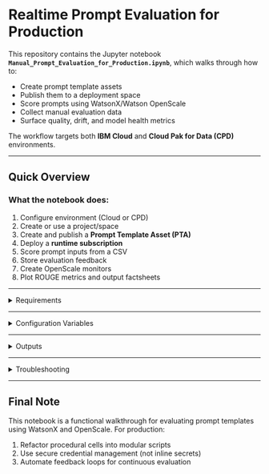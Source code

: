 # Realtime Prompt Evaluation for Production

This repository contains the Jupyter notebook **`Manual_Prompt_Evaluation_for_Production.ipynb`**, which walks through how to:

- Create prompt template assets
- Publish them to a deployment space
- Score prompts using WatsonX/Watson OpenScale
- Collect manual evaluation data
- Surface quality, drift, and model health metrics

The workflow targets both **IBM Cloud** and **Cloud Pak for Data (CPD)** environments.

---

## Quick Overview

### What the notebook does:
1. Configure environment (Cloud or CPD)
2. Create or use a project/space
3. Create and publish a **Prompt Template Asset (PTA)**
4. Deploy a **runtime subscription**
5. Score prompt inputs from a CSV
6. Store evaluation feedback
7. Create OpenScale monitors
8. Plot ROUGE metrics and output factsheets

---

<details>

<summary> Requirements</summary>

- **Python 3.10+**
- **Jupyter Notebook** or JupyterLab


#### Required packages:
```bash
pip install jupyter matplotlib requests ibm-watsonx-ai ibm-watson-openscale ibm-watson-studio-lib ibm-cloud-sdk-core
```

</details>

---

<details> <summary> Configuration Variables </summary>
```

| Variable                  | Default / Placeholder                           | Purpose / Notes                                                                 |
|--------------------------|--------------------------------------------------|----------------------------------------------------------------------------------|
| `use_cpd`                | `False`                                          | Set to `True` for Cloud Pak for Data (CPD), `False` for IBM Cloud.              |
| `IAM_URL`                | `"https://iam.cloud.ibm.com"`                   | IAM endpoint (region-dependent).                                                |
| `DATAPLATFORM_URL`       | `"https://api.dataplatform.cloud.ibm.com"`      | IBM Cloud Data Platform URL.                                                    |
| `SERVICE_URL`            | `"https://aiopenscale.cloud.ibm.com"`           | Watson OpenScale service endpoint.                                              |
| `CLOUD_API_KEY`          | `"<apikey>"`                                     | IBM Cloud API key. **Never commit to Git.**                                     |
| `WML_CREDENTIALS`        | Dict with `url` + `apikey`                      | Machine learning credentials dictionary.                                        |
| `project_id`             | `"<project_id>"`                                 | ID of the project for prompt template assets.                                   |
| `use_existing_space`     | `True`                                           | If `True`, use existing space ID.                                               |
| `existing_space_id`      | `"<space_id>"`                                   | Deployment space ID (if reusing an existing one).                               |
| `space_name`             | `"runtime_evaluation_deployment_space_2"`       | Name of space to create (if not using existing).                                |
| `WML_INSTANCE_NAME`      | `""`                                             | (Optional) WML instance name (for CPD use).                                     |
| `WML_CRN`                | `""`                                             | (Optional) WML CRN (for CPD use).                                               |
| `COS_RESOURCE_CRN`       | `' '`                                            | Cloud Object Storage CRN for space creation.                                    |
| `space_id`               | `existing_space_id`                              | Automatically set from `existing_space_id` or new space.                        |
| `test_data_path`         | `"summarisation.csv"`                            | Path to CSV input for scoring.                                                  |
| `csv_file_path`          | `"summarisation.csv"`                            | Alias for input CSV path.                                                       |
| `prompt_template`        | `name="Summarise input"` + model/task info      | Prompt definition including `model_id` and `task_ids`.                          |
| `verify`                 | `True`                                           | Set to `False` to skip SSL verification (useful in CPD/dev environments).       |
| `version`                | `'2023-07-07'`                                   | API version for model deployment.                                               |
| `DEPLOYMENTS_URL`        | Computed from WML credentials                   | Base URL for WML deployments.                                                   |
| `deployment_id`          | `''`                                             | Populated later; identifies runtime deployment.                                 |
| `scoring_url`            | Computed from deployment/subscription           | Endpoint used for scoring/generation requests.                                  |
| `project_pta_id`         | Set programmatically                             | ID of the stored Prompt Template Asset in the project.                          |
| `space_pta_id`           | Set after publishing PTA                         | ID of the prompt asset in the deployment space.                                 |
| `prod_subscription_id`   | Set after subscription creation                  | ID of the runtime prompt subscription.                                          |
| `feedback_data_set_id`   | Set when dataset is created                      | ID of feedback dataset in OpenScale.                                            |
| `fb_records_count`       | Set after record ingestion                       | Number of records stored in feedback dataset.                                   |
| `mhm_monitor_id`         | Set during monitor creation                      | ID for Model Health monitor.                                                    |
| `drift_monitor_id`       | Set during monitor creation                      | ID for Drift V2 monitor.                                                        |
```
</details>

---
    
<details> <summary> Execution Flow</summary>
```mermaid
flowchart TD
    A[Start Notebook] --> B[Configure Credentials]
    B --> C[Set Project ID]
    C --> D[Select or Create Space]
    D --> E[Generate Access Token]
    E --> F[Create Prompt Template]
    F --> G[Publish to Space]
    G --> H[Create Subscription]
    H --> I[Run Scoring]
    I --> J[Create Monitors & Read Metrics]
    J --> K[Review Results]
```
</details>

---

<details> <summary> Outputs</summary>

```
| Output Variable            | Description                                                                 |
|---------------------------|-----------------------------------------------------------------------------|
| `project_pta_id`          | ID of the prompt template asset stored at the project level.                |
| `space_pta_id`            | ID of the prompt template asset promoted to the target space.               |
| `prod_subscription_id`    | ID of the production subscription created for the prompt.                   |
| `scoring_url`             | Endpoint URL used to send generation/scoring requests to the model.         |
| `feedback_data_set_id`    | ID of the Watson OpenScale dataset used for evaluation/feedback records.    |
| `fb_records_count`        | Number of evaluation records successfully stored in OpenScale.              |
| `mhm_monitor_id`          | ID of the Model Health monitor instance.                                    |
| `drift_monitor_id`        | ID of the Drift V2 monitor instance.                                        |
| `factsheets_url`          | URL linking to runtime factsheets in the Watson Studio / OpenScale UI.     |
```
</details>

---

<details> <summary> Troubleshooting</summary>
```
| Problem                            | Explanation / Fix                                                                 |
|-----------------------------------|-----------------------------------------------------------------------------------|
| **Authentication failures**       | Double-check `CLOUD_API_KEY`, `IAM_URL`, and `use_cpd` settings.                 |
| **Space creation errors**         | Ensure `COS_RESOURCE_CRN` is valid and your IAM user has necessary permissions.   |
| **SSL / cert verification**       | For CPD with self-signed certs, set `verify = False`. Do **not** do this in prod. |
| **Empty feedback dataset**        | Check your CSV file. It must contain the expected fields (e.g., `original_text`). |
| **Scoring issues**                | Confirm `scoring_url` is set correctly and your deployment is active.             |
```
</details>

---

## Final Note

This notebook is a functional walkthrough for evaluating prompt templates using WatsonX and OpenScale. For production:
1. Refactor procedural cells into modular scripts
2. Use secure credential management (not inline secrets)
3. Automate feedback loops for continuous evaluation
